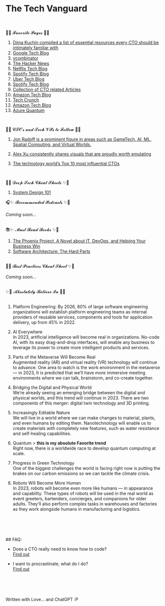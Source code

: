 # The Tech Vanguard

<br />
<br />
📖💖 𝓕𝓪𝓿𝓸𝓻𝓲𝓽𝓮 𝓟𝓪𝓰𝓮𝓼 💖🌼

<br />

1. [Dima Kuchin compiled a list of essential resources every CTO should be intimately familiar with](https://www.linkedin.com/in/milanmilanovic/)<br />
1. [Google Tech Blog](https://blog.google/technology/)
1. [ycombinator](https://news.ycombinator.com/)
1. [The Hacker News](https://thehackernews.com/)
1. [Netflix Tech Blog](https://netflixtechblog.com/)
1. [Spotify Tech Blog](https://engineering.atspotify.com/)
1. [Uber Tech Blog](https://www.uber.com/en-DE/blog/engineering/)
1. [Spotify Tech Blog](https://engineering.atspotify.com/)
1. [Collection of CTO related Articles](https://ctovision.com/)
1. [Amazon Tech Blog](https://www.amazon.science/blog)
1. [Tech Crunch](https://techcrunch.com/)
1. [Amazon Tech Blog](https://www.amazon.science/blog)
1. [Azure Quantum](https://quantum.microsoft.com/?ef_id=_k_CjwKCAjwnOipBhBQEiwACyGLuoj3qjUf0jU17Rovt3xW9kO7zdCNAZu3nDaKH6030Yh14GenCIIK-xoC0YsQAvD_BwE_k_&OCID=AIDcmme9zx2qiz_SEM__k_CjwKCAjwnOipBhBQEiwACyGLuoj3qjUf0jU17Rovt3xW9kO7zdCNAZu3nDaKH6030Yh14GenCIIK-xoC0YsQAvD_BwE_k_&gclid=CjwKCAjwnOipBhBQEiwACyGLuoj3qjUf0jU17Rovt3xW9kO7zdCNAZu3nDaKH6030Yh14GenCIIK-xoC0YsQAvD_BwE)

<br />

🎩🔧 𝓒𝓣𝓞’𝓼 𝓪𝓷𝓭 𝓣𝓮𝓬𝓱 𝓥𝓟𝓼 𝓽𝓸 𝓕𝓸𝓵𝓵𝓸𝔀 🔧💼

1. [Jon Radoff is a prominent figure in areas such as GameTech, AI, ML, Spatial Computing, and Virtual Worlds.](https://www.linkedin.com/in/jonradoff/)<br />

1. [Alex Xu consistently shares visuals that are proudly worth emulating](https://www.linkedin.com/in/alexxubyte/)<br />

1. [The technology world’s Top 10 most influential CTOs](https://technologymagazine.com/top10/the-technology-worlds-top-10-most-influential-ctos)

<br />

🔬✨ 𝓓𝓮𝓮𝓹 𝓣𝓮𝓬𝓱 𝓒𝓱𝓮𝓪𝓽 𝓢𝓱𝓮𝓮𝓽𝓼 ✨🌸

1. [System Design 101](https://github.com/ByteByteGoHq/system-design-101)

🎧✨ 𝓡𝓮𝓬𝓸𝓶𝓶𝓮𝓷𝓭𝓮𝓭 𝓟𝓸𝓭𝓬𝓪𝓼𝓽𝓼 ✨🎀<br /><br />
_Coming soon..._
<br />
<br />

📚✨ 𝓜𝓾𝓼𝓽 𝓡𝓮𝓪𝓭 𝓑𝓸𝓸𝓴𝓼 ✨🌸

1. [The Phoenix Project, A Novel about IT, DevOps, and Helping Your Business Win](https://itrevolution.com/product/the-phoenix-project/)
1. [Software Architecture: The Hard Parts](https://www.oreilly.com/library/view/software-architecture-the/9781492086888/)
   <br />
   <br />

📜✨ 𝓑𝓮𝓼𝓽 𝓟𝓻𝓪𝓬𝓽𝓲𝓬𝓮𝓼 𝓒𝓱𝓮𝓪𝓽 𝓢𝓱𝓮𝓮𝓽 ✨🌟
<br /><br />
_Coming soon..._
<br />
<br />

✨🎀 𝓐𝓫𝓼𝓸𝓵𝓾𝓽𝓮𝓵𝔂 𝓑𝓮𝓵𝓲𝓮𝓿𝓮 𝓘𝓷 🎀✨
<br />
<br />

1. Platform Engineering: By 2026, 80% of large software engineering organizations will establish platform engineering teams as internal providers of reusable services, components and tools for application delivery, up from 45% in 2022.

1. AI Everywhere<br />
   In 2023, artificial intelligence will become real in organizations. No-code AI, with its easy drag-and-drop interfaces, will enable any business to leverage its power to create more intelligent products and services.

1. Parts of the Metaverse Will Become Real<br />
   Augmented reality (AR) and virtual reality (VR) technology will continue to advance. One area to watch is the work environment in the metaverse — in 2023, It is predicted that we’ll have more immersive meeting environments where we can talk, brainstorm, and co-create together.

1. Bridging the Digital and Physical World<br />
   We’re already seeing an emerging bridge between the digital and physical worlds, and this trend will continue in 2023. There are two components of this merger: digital twin technology and 3D printing.

1. Increasingly Editable Nature<br />
   We will live in a world where we can make changes to material, plants, and even humans by editing them. Nanotechnology will enable us to create materials with completely new features, such as water resistance and self-healing capabilities.

1. Quantum > **this is my absolute Favorite trend** <br />
   Right now, there is a worldwide race to develop quantum computing at scale.

1. Progress in Green Technology<br />
   One of the biggest challenges the world is facing right now is putting the brakes on our carbon emissions so we can tackle the climate crisis.

1. Robots Will Become More Human<br />
   In 2023, robots will become even more like humans — in appearance and capability. These types of robots will be used in the real world as event greeters, bartenders, concierges, and companions for older adults. They’ll also perform complex tasks in warehouses and factories as they work alongside humans in manufacturing and logistics.

<br />
<br />
<br />
<br />
## FAQ:

- Does a CTO really need to know how to code?<br />
  [Find out](/src/toCodeOrNotToCode/againYes.md)<br />

- I want to procrastinate, what do I do? <br />
  [Find out](https://jurassicsystems.com/)<br />
  <br />
  <br />
  <br />
  <br />

Written with Love... and ChatGPT :P
